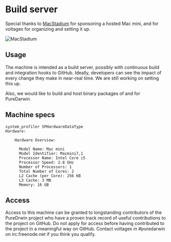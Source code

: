 # Build server

Special thanks to [MacStadium](http://www.macstadium.com) for sponsoring a hosted Mac mini, and for voltagex for organizing and setting it up.

![MacStadium](http://www.macstadium.com/images/macstadium210.png)

## Usage

The machine is intended as a build server, possibly with continuous build and integration hooks to GitHub. Ideally, developers can see the impact of every change they make in near-real time. We are still working on setting this up.

Also, we would like to build and host binary packages of and for PureDarwin.

## Machine specs

```
system_profiler SPHardwareDataType
Hardware:

    Hardware Overview:

      Model Name: Mac mini
      Model Identifier: Macmini7,1
      Processor Name: Intel Core i5
      Processor Speed: 2.8 GHz
      Number of Processors: 1
      Total Number of Cores: 2
      L2 Cache (per Core): 256 KB
      L3 Cache: 3 MB
      Memory: 16 GB
```

## Access

Access to this machine can be granted to longstanding contributors of the PureDrwin project who have a proven track record of useful contributions to the project on GitHub. Do not apply for access before having contributed to the project in a meaningful way on GitHub. Contact voltagex in #puredarwin on irc.freenode.net if you think you qualify.